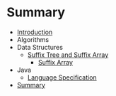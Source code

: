# Summary

* [Introduction](README.md)
* Algorithms
* Data Structures
   * [Suffix Tree and Suffix Array](suffix_tree_and_suffix_array.md)
       * [Suffix Array](suffix_array.md)
* Java
   * [Language Specification](java_language_specification.md)
* [Summary](SUMMARY.md)

